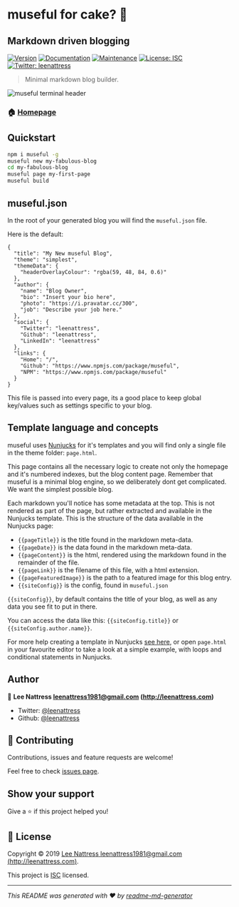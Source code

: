 
[meta-date]: <> (2019-10-29T11:44:46.073Z)
[meta-title]: <> (Page Title)

# museful for cake? 🍰
## Markdown driven blogging

[![Version](https://img.shields.io/npm/v/museful.svg)](https://www.npmjs.com/package/museful)
[![Documentation](https://img.shields.io/badge/documentation-yes-brightgreen.svg)](https://github.com/leenattress/museful#readme)
[![Maintenance](https://img.shields.io/badge/Maintained%3F-yes-green.svg)](https://github.com/leenattress/museful/graphs/commit-activity)
[![License: ISC](https://img.shields.io/github/license/leenattress/museful)](https://github.com/leenattress/museful/blob/master/LICENSE)
[![Twitter: leenattress](https://img.shields.io/twitter/follow/leenattress.svg?style=social)](https://twitter.com/leenattress)

> Minimal markdown blog builder.

![museful terminal header](images/museful_readme.PNG)


### 🏠 [Homepage](https://github.com/leenattress/museful)

## Quickstart

```sh
npm i museful -g
museful new my-fabulous-blog
cd my-fabulous-blog
museful page my-first-page
museful build
```

## museful.json

In the root of your generated blog you will find the `museful.json` file.

Here is the default:

```
{
  "title": "My New museful Blog",
  "theme": "simplest",
  "themeData": {
    "headerOverlayColour": "rgba(59, 48, 84, 0.6)"
  },
  "author": {
    "name": "Blog Owner",
    "bio": "Insert your bio here",
    "photo": "https://i.pravatar.cc/300",
    "job": "Describe your job here."
  },
  "social": {
    "Twitter": "leenattress",
    "Github": "leenattress",
    "LinkedIn": "leenattress"
  },
  "links": {
    "Home": "/",
    "Github": "https://www.npmjs.com/package/museful",
    "NPM": "https://www.npmjs.com/package/museful"
  }
}
```

This file is passed into every page, its a good place to keep global key/values such as settings specific to your blog.

## Template language and concepts

museful uses [Nunjucks](https://mozilla.github.io/nunjucks/) for it's templates and you will find only a single file in the theme folder: `page.html`.

This page contains all the necessary logic to create not only the homepage and it's numbered indexes, but the blog content page. Remember that museful is a minimal blog engine, so we deliberately dont get complicated. We want the simplest possible blog.

Each markdown you'll notice has some metadata at the top. This is not rendered as part of the page, but rather extracted and available in the Nunjucks template. This is the structure of the data available in the Nunjucks page:

- `{{pageTitle}}` is the title found in the markdown meta-data.
- `{{pageDate}}` is the data found in the markdown meta-data.
- `{{pageContent}}` is the html, rendered using the markdown found in the remainder of the file.
- `{{pageLink}}` is the filename of this file, with a html extension.
- `{{pageFeaturedImage}}` is the path to a featured image for this blog entry.
- `{{siteConfig}}` is the config, found in `museful.json`

`{{siteConfig}}`, by default contains the title of your blog, as well as any data you see fit to put in there.

You can access the data like this: `{{siteConfig.title}}` or `{{siteConfig.author.name}}`.

For more help creating a template in Nunjucks [see here](https://mozilla.github.io/nunjucks/templating.html), or open `page.html` in your favourite editor to take a look at a simple example, with loops and conditional statements in Nunjucks.

## Author

👤 **Lee Nattress <leenattress1981@gmail.com> (http://leenattress.com)**

* Twitter: [@leenattress](https://twitter.com/leenattress)
* Github: [@leenattress](https://github.com/leenattress)

## 🤝 Contributing

Contributions, issues and feature requests are welcome!

Feel free to check [issues page](https://github.com/leenattress/museful/issues).

## Show your support

Give a ⭐️ if this project helped you!


## 📝 License

Copyright © 2019 [Lee Nattress <leenattress1981@gmail.com> (http://leenattress.com)](https://github.com/leenattress).

This project is [ISC](https://github.com/leenattress/museful/blob/master/LICENSE) licensed.

***
_This README was generated with ❤️ by [readme-md-generator](https://github.com/kefranabg/readme-md-generator)_

